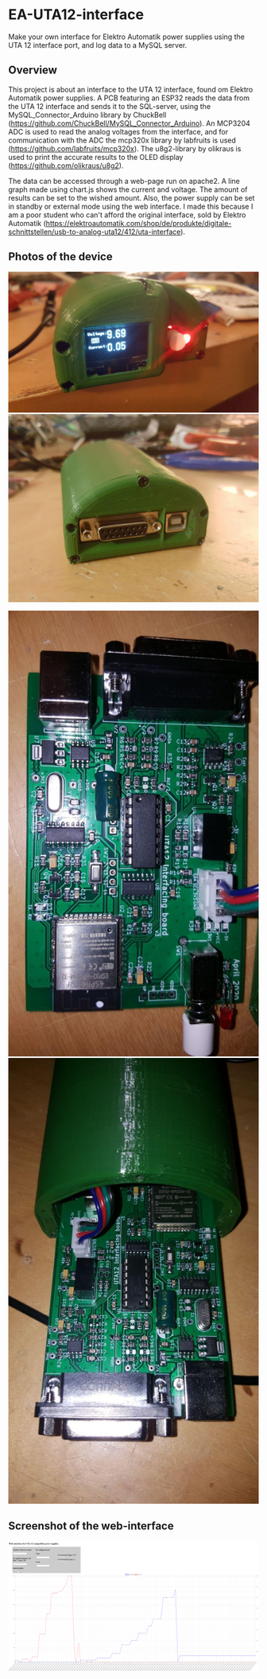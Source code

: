 # EA-UTA12-interface
Make your own interface for Elektro Automatik power supplies using the UTA 12 interface port, and log data to a MySQL server.

## Overview
This project is about an interface to the UTA 12 interface, found om Elektro Automatik power supplies.
A PCB featuring an ESP32 reads the data from the UTA 12 interface and sends it to the SQL-server, using the MySQL_Connector_Arduino library by ChuckBell (https://github.com/ChuckBell/MySQL_Connector_Arduino). An MCP3204 ADC is used to read the analog voltages from the interface, and for communication with the ADC the mcp320x library by labfruits is used (https://github.com/labfruits/mcp320x). The u8g2-library by olikraus is used to print the accurate results to the OLED display (https://github.com/olikraus/u8g2).

The data can be accessed through a web-page run on apache2. A line graph made using chart.js shows the current and voltage. The amount of results can be set to the wished amount. Also, the power supply can be set in standby or external mode using the web interface.
I made this because I am a poor student who can't afford the original interface, sold by Elektro Automatik (https://elektroautomatik.com/shop/de/produkte/digitale-schnittstellen/usb-to-analog-uta12/412/uta-interface). 

## Photos of the device
![alt text](https://github.com/H3ndrik-Jan/EA-UTA12-interface/blob/master/pictures/on.jpg)
![alt text](https://github.com/H3ndrik-Jan/EA-UTA12-interface/blob/master/pictures/back.jpg)

![alt text](https://github.com/H3ndrik-Jan/EA-UTA12-interface/blob/master/pictures/PCB.jpg)
![alt text](https://github.com/H3ndrik-Jan/EA-UTA12-interface/blob/master/pictures/Housing.jpg)

## Screenshot of the web-interface
![alt text](https://github.com/H3ndrik-Jan/EA-UTA12-interface/blob/master/server/Screenshot.PNG)
